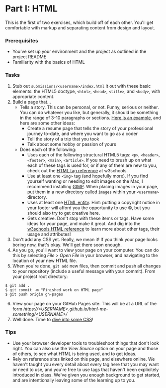 # Part I: HTML

This is the first of two exercises, which build off of each other. You'll get comfortable with markup and separating content from design and layout.

### Prerequisites
* You've set up your environment and the project as outlined in the project README
* Familiarity with the basics of HTML

### Tasks

1. Stub out `submissions/<username>/index.html` it out with these basic elements: the HTML5 doctype, `<html>`, `<head>`, `<title>`, and `<body>`, with appropriate content.
2. Build a page that...
	* Tells a story. This can be personal, or not. Funny, serious or neither. You can do whatever you like, but generally, it should be something in the range of 3-10 paragraphs or sections. [Here is an example](http://education.launchcode.org/html-me-something/submissions/chrisbay/index-nocss.html), and here are some other ideas:
		- Create a resume page that tells the story of your professional journey to-date, and where you want to go as a coder
		- Tell the story of a trip that you took
		- Talk about some hobby or passion of yours
	* Does each of the following:
		- Uses each of the following structural HTML5 tags: `<p>`, `<header>`, `<footer>`, `<main>`, `<article>`. If you need to brush up on what each of these tags is used for, or if any of them are new to you, check out the [HTML tag reference](http://www.w3schools.com/tags/default.asp) at w3schools.
		- Use at least one `<img>` tag (and hopefully more). If you find yourself wanting or needing to edit images on the Mac, I recommend installing [GIMP](http://www.gimp.org/downloads/). When placing images in your page, put them in a new directory called `images` within your `<username>` directory.
		- Uses at least one [HTML entity](http://www.w3schools.com/html/html_entities.asp). Hint: putting a copyright notice in your footer will afford you the opportunity to use &copy;, but you should also try to get creative here.
		- Gets creative. Don't stop with these items or tags. Have some ideas for your page, and make it great. And dig into the [w3schools HTML reference](http://www.w3schools.com/tags/default.asp) to learn more about other tags, their usage and attributes!
3. Don't add any CSS yet. Really, we mean it! If you think your page looks boring now, that's okay. We'll get there soon enough.
4. As you go, you'll want to view your page on your computer. You can do this by selecting *File > Open File* in your browser, and navigating to the location of your new HTML file.
5. When you're done, `git add` new files, then commit and push all changes to your repository (include a useful message with your commit). From your project root directory:
```
$ git add .
$ git commit -m "Finished work on HTML page"
$ git push origin gh-pages
```
6. View your page on your GitHub Pages site. This will be at a URL of the form *https://&lt;USERNAME&gt;.github.io/html-me-something/&lt;USERNAME&gt;/*
7. Well done. Time to [dive into some CSS](https://github.com/LaunchCodeEducation/html-me-something/tree/gh-pages/css)!

### Tips
* Use your browser developer tools to troubleshoot things that don't look right. You can also use the *View Source* option on your page and those of others, to see what HTML is being used, and to get ideas.
* Rely on reference sites linked on this page, and elsewhere online. We haven't taught you every detail about every tag here that you may want or need to use, and you're free to use tags that haven't been explicitely introduced in class. We've given you enough background to get started, and are intentionally leaving some of the learning up to you.
